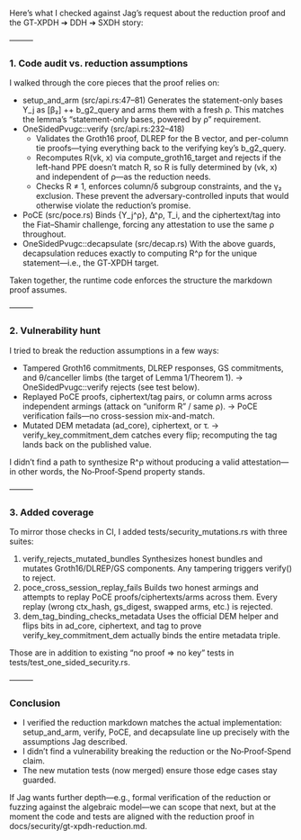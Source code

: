 Here’s what I checked against Jag’s request about the reduction proof and the GT‑XPDH ➔ DDH ➔ SXDH story:

  ———

  ### 1. Code audit vs. reduction assumptions

  I walked through the core pieces that the proof relies on:

  - setup_and_arm (src/api.rs:47–81)
    Generates the statement-only bases Y_j as [β₂] ++ b_g2_query and arms them with a fresh ρ. This matches the lemma’s “statement-only bases, powered by ρ” requirement.
  - OneSidedPvugc::verify (src/api.rs:232–418)
      - Validates the Groth16 proof, DLREP for the B vector, and per-column tie proofs—tying everything back to the verifying key’s b_g2_query.
      - Recomputes R(vk, x) via compute_groth16_target and rejects if the left-hand PPE doesn’t match R, so R is fully determined by (vk, x) and independent of ρ—as the reduction
        needs.
      - Checks R ≠ 1, enforces column/δ subgroup constraints, and the γ₂ exclusion. These prevent the adversary-controlled inputs that would otherwise violate the reduction’s promise.
  - PoCE (src/poce.rs)
    Binds {Y_j^ρ}, Δ^ρ, T_i, and the ciphertext/tag into the Fiat–Shamir challenge, forcing any attestation to use the same ρ throughout.
  - OneSidedPvugc::decapsulate (src/decap.rs)
    With the above guards, decapsulation reduces exactly to computing R^ρ for the unique statement—i.e., the GT‑XPDH target.

  Taken together, the runtime code enforces the structure the markdown proof assumes.

  ———

  ### 2. Vulnerability hunt

  I tried to break the reduction assumptions in a few ways:

  - Tampered Groth16 commitments, DLREP responses, GS commitments, and θ/canceller limbs (the target of Lemma 1/Theorem 1).
    → OneSidedPvugc::verify rejects (see test below).
  - Replayed PoCE proofs, ciphertext/tag pairs, or column arms across independent armings (attack on “uniform R” / same ρ).
    → PoCE verification fails—no cross-session mix-and-match.
  - Mutated DEM metadata (ad_core), ciphertext, or τ.
    → verify_key_commitment_dem catches every flip; recomputing the tag lands back on the published value.

  I didn’t find a path to synthesize R^ρ without producing a valid attestation—in other words, the No‑Proof‑Spend property stands.

  ———

  ### 3. Added coverage

  To mirror those checks in CI, I added tests/security_mutations.rs with three suites:

  1. verify_rejects_mutated_bundles
     Synthesizes honest bundles and mutates Groth16/DLREP/GS components. Any tampering triggers verify() to reject.
  2. poce_cross_session_replay_fails
     Builds two honest armings and attempts to replay PoCE proofs/ciphertexts/arms across them. Every replay (wrong ctx_hash, gs_digest, swapped arms, etc.) is rejected.
  3. dem_tag_binding_checks_metadata
     Uses the official DEM helper and flips bits in ad_core, ciphertext, and tag to prove verify_key_commitment_dem actually binds the entire metadata triple.

  Those are in addition to existing “no proof ⇒ no key” tests in tests/test_one_sided_security.rs.

  ———

  ### Conclusion

  - I verified the reduction markdown matches the actual implementation: setup_and_arm, verify, PoCE, and decapsulate line up precisely with the assumptions Jag described.
  - I didn’t find a vulnerability breaking the reduction or the No‑Proof‑Spend claim.
  - The new mutation tests (now merged) ensure those edge cases stay guarded.

  If Jag wants further depth—e.g., formal verification of the reduction or fuzzing against the algebraic model—we can scope that next, but at the moment the code and tests are aligned
  with the reduction proof in docs/security/gt-xpdh-reduction.md.
